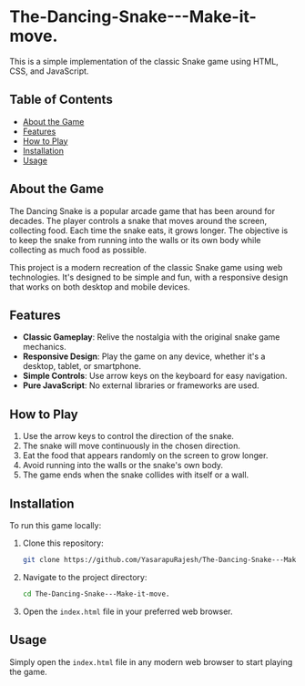 # The-Dancing-Snake---Make-it-move.

This is a simple implementation of the classic Snake game using HTML, CSS, and JavaScript.

## Table of Contents

- [About the Game](#about-the-game)
- [Features](#features)
- [How to Play](#how-to-play)
- [Installation](#installation)
- [Usage](#usage)

## About the Game

The Dancing Snake is a popular arcade game that has been around for decades. The player controls a snake that moves around the screen, collecting food. Each time the snake eats, it grows longer. The objective is to keep the snake from running into the walls or its own body while collecting as much food as possible.

This project is a modern recreation of the classic Snake game using web technologies. It's designed to be simple and fun, with a responsive design that works on both desktop and mobile devices.

## Features

- **Classic Gameplay**: Relive the nostalgia with the original snake game mechanics.
- **Responsive Design**: Play the game on any device, whether it's a desktop, tablet, or smartphone.
- **Simple Controls**: Use arrow keys on the keyboard for easy navigation.
- **Pure JavaScript**: No external libraries or frameworks are used.

## How to Play

1. Use the arrow keys to control the direction of the snake.
2. The snake will move continuously in the chosen direction.
3. Eat the food that appears randomly on the screen to grow longer.
4. Avoid running into the walls or the snake's own body.
5. The game ends when the snake collides with itself or a wall.

## Installation

To run this game locally:

1. Clone this repository:
   ```bash
   git clone https://github.com/YasarapuRajesh/The-Dancing-Snake---Make-it-move.git

   ```
2. Navigate to the project directory:
   ```bash
   cd The-Dancing-Snake---Make-it-move.

   ```
3. Open the `index.html` file in your preferred web browser.

## Usage

Simply open the `index.html` file in any modern web browser to start playing the game.

